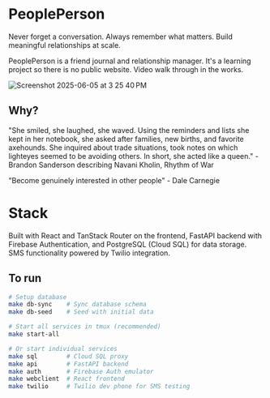 # PeoplePerson

Never forget a conversation. Always remember what matters. Build meaningful relationships at scale.

PeoplePerson is a friend journal and relationship manager. It's a learning project so there is no public website. Video walk through in the works.

![Screenshot 2025-06-05 at 3 25 40 PM](https://github.com/user-attachments/assets/bd91b445-2ac2-4cee-b9db-5446b205601b)

## Why?

"She smiled, she laughed, she waved. Using the reminders and lists she kept in her notebook, she asked after families, new births, and favorite axehounds. She inquired about trade situations, took notes on which lighteyes seemed to be avoiding others. In short, she acted like a queen." - Brandon Sanderson describing Navani Kholin, Rhythm of War

"Become genuinely interested in other people" - Dale Carnegie

# Stack

Built with React and TanStack Router on the frontend, FastAPI backend with Firebase Authentication, and PostgreSQL (Cloud SQL) for data storage. SMS functionality powered by Twilio integration.

## To run

```bash
# Setup database
make db-sync    # Sync database schema
make db-seed    # Seed with initial data

# Start all services in tmux (recommended)
make start-all

# Or start individual services
make sql        # Cloud SQL proxy
make api        # FastAPI backend
make auth       # Firebase Auth emulator
make webclient  # React frontend
make twilio     # Twilio dev phone for SMS testing
```
